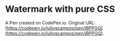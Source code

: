 # Watermark with pure CSS

A Pen created on CodePen.io. Original URL: [https://codepen.io/juliogcampos/pen/jBPPGQ](https://codepen.io/juliogcampos/pen/jBPPGQ).

